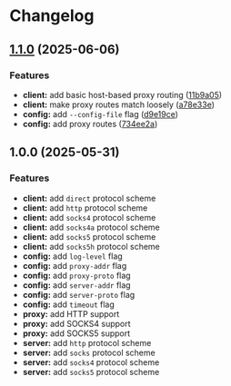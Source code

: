 # Changelog

## [1.1.0](https://github.com/cerfical/socks2http/compare/v1.0.0...v1.1.0) (2025-06-06)


### Features

* **client:** add basic host-based proxy routing ([11b9a05](https://github.com/cerfical/socks2http/commit/11b9a05c1027d240f3714ea70fe503a1a7e6a030))
* **client:** make proxy routes match loosely ([a78e33e](https://github.com/cerfical/socks2http/commit/a78e33ec93feaa2dfae27175f9a25f28bf080b41))
* **config:** add `--config-file` flag ([d9e19ce](https://github.com/cerfical/socks2http/commit/d9e19ce8306e7666dbb39e039aa86fcc22d39ded))
* **config:** add proxy routes ([734ee2a](https://github.com/cerfical/socks2http/commit/734ee2affa3ef58452937ae90cf522ede5cc3277))

## 1.0.0 (2025-05-31)

### Features

- **client:** add `direct` protocol scheme
- **client:** add `http` protocol scheme
- **client:** add `socks4` protocol scheme
- **client:** add `socks4a` protocol scheme
- **client:** add `socks5` protocol scheme
- **client:** add `socks5h` protocol scheme
- **config:** add `log-level` flag
- **config:** add `proxy-addr` flag
- **config:** add `proxy-proto` flag
- **config:** add `server-addr` flag
- **config:** add `server-proto` flag
- **config:** add `timeout` flag
- **proxy:** add HTTP support
- **proxy:** add SOCKS4 support
- **proxy:** add SOCKS5 support
- **server:** add `http` protocol scheme
- **server:** add `socks` protocol scheme
- **server:** add `socks4` protocol scheme
- **server:** add `socks5` protocol scheme
